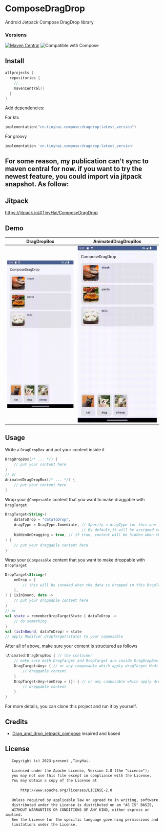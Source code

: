 # ComposeDragDrop
Android Jetpack Compose DragDrop library

### Versions

[![Maven Central](https://img.shields.io/maven-central/v/cn.tinyhai.compose/dragdrop.svg?label=Maven%20Central)](https://central.sonatype.com/search?q=g%3Acn.tinyhai.compose+a%3Adragdrop)
![Compatible with Compose](https://img.shields.io/badge/Compose-BOM%3A2024.03.00-brightgreen)

## Install
```kotlin
allprojects {
  repositories {
    //...
    mavenCentral()
  }
}
```

Add dependencies:

For kts
```kotlin
implementation("cn.tinyhai.compose:dragdrop:latest_version")
```
For groovy
```groovy
implementation 'cn.tinyhai.compose:dragdrop:latest_version'
```
## For some reason, my publication can't sync to maven central for now. if you want to try the newest feature, you could import via jitpack snapshot. As follow:

## Jitpack

https://jitpack.io/#TinyHai/ComposeDragDrop


## Demo

|DragDropBox|AnimatedDragDropBox|
|:-------------------------:|:-------------------------:|
|<img src="gifs/demo.gif" width="450" />|<img src="gifs/demo_animated.gif" width="450" />|

## Usage

Write a `DragDropBox` and put your content inside it
```kotlin
DragDropBox(/* ... */) {
    // put your content here
}
// or
AnimatedDragDropBox(/* ... */) {
    // put your content here
}
```

Wrap your `@Composable` content that you want to make draggable with `DragTarget`
```kotlin
DragTarget<String>(
    dataToDrop = "dataToDrop",
    dragType = DragType.Immediate, // Specify a dragType for this one
                                   // By default,it will be assigned to the defaultDragType you set earlier
    hiddenOnDragging = true, // if true, content will be hidden when the target is being dragging
) {
    // put your draggable content here
}
```

Wrap your `@Composable` content that you want to make droppable with `DropTarget`
```kotlin
DropTarget<String>(
    onDrop = {
        // this will be invoked when the data is dropped in this DropTarget
    },
) { isInBound, data ->
    // put your droppable content here
}
// or
val state = rememberDropTargetState { dataToDrop ->
    // do something
}
val (isInBound, dataToDrop) = state
// apply Modifier.dropTarget(state) to your composable
```

After all of above, make sure your content is structured as follows
```kotlin
(Animated)DragDropBox { // the container
    // make sure both DragTarget and DropTarget are inside DragDropBox
    DragTarget<Any> { // or any composable which apply dragTarget Modifier
        // draggable content
    }
    DropTarget<Any>(onDrop = {}) { // or any composable which apply dropTarget Modifier
        // droppable content
    }
}
```

For more details, you can clone this project and run it by yourself.

## Credits

- [Drag_and_drop_jetpack_compose](https://github.com/cp-radhika-s/Drag_and_drop_jetpack_compose) inspired and based

## License
```
   Copyright (c) 2023-present ,TinyHai.

   Licensed under the Apache License, Version 2.0 (the "License");
   you may not use this file except in compliance with the License.
   You may obtain a copy of the License at

       http://www.apache.org/licenses/LICENSE-2.0

   Unless required by applicable law or agreed to in writing, software
   distributed under the License is distributed on an "AS IS" BASIS,
   WITHOUT WARRANTIES OR CONDITIONS OF ANY KIND, either express or implied.
   See the License for the specific language governing permissions and
   limitations under the License.
```
